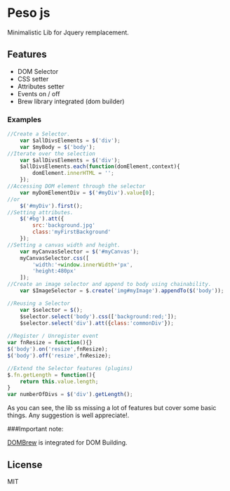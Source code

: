 # Peso js

Minimalistic Lib for Jquery remplacement.

## Features

 - DOM Selector
 - CSS setter
 - Attributes setter
 - Events on / off
 - Brew library integrated (dom builder)

### Examples
```javascript
//Create a Selector.
    var $allDivsElements = $('div');
    var $myBody = $('body');
//Iterate over the selection
    var $allDivsElements = $('div');
    $allDivsElements.each(function(domElement,context){
        domElement.innerHTML = '';
    });
//Accessing DOM element through the selector
    var myDomElementDiv = $('#myDiv').value[0];
//or
    $('#myDiv').first();
//Setting attributes.
    $('#bg').att({
        src:'background.jpg'
        class:'myFirstBackground'
    });
//Setting a canvas width and height.
    var myCanvasSelector = $('#myCanvas');
    myCanvasSelector.css([
        'width:'+window.innerWidth+'px',
        'height:480px'
    ]);
//Create an image selector and append to body using chainability.
    var $ImageSelector = $.create('img#myImage').appendTo($('body'));

//Reusing a Selector
    var $selector = $();
    $selector.select('body').css(['background:red;']);
    $selector.select('div').att({class:'commonDiv'});
    
//Register / Unregister event
var fnResize = function(){}
$('body').on('resize',fnResize);
$('body').off('resize',fnResize);

//Extend the Selector features (plugins)
$.fn.getLength = function(){
    return this.value.length;
}
var numberOfDivs = $('div').getLength();
```

As you can see, the lib ss missing a lot of features but cover some basic things.
Any suggestion is well appreciate!.

###Important note:

[DOMBrew](https://github.com/glebm/DOMBrew) is integrated for DOM Building.


License
----

MIT


